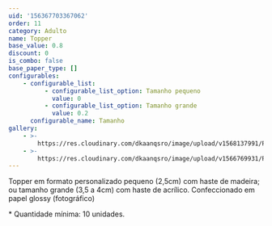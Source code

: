 ```yaml
---
uid: '156367703367062'
order: 11
category: Adulto
name: Topper
base_value: 0.8
discount: 0
is_combo: false
base_paper_type: []
configurables:
    - configurable_list:
          - configurable_list_option: Tamanho pequeno
            value: 0
          - configurable_list_option: Tamanho grande
            value: 0.2
      configurable_name: Tamanho
gallery:
    - >-
        https://res.cloudinary.com/dkaanqsro/image/upload/v1568137991/Papelaria%20adulto/Topper_p0u4hi.jpg
    - >-
        https://res.cloudinary.com/dkaanqsro/image/upload/v1566769931/Papelaria%20adulto/Mini_topper_2_et5naq.jpg
---
```


Topper em formato personalizado pequeno (2,5cm) com haste de madeira; ou
tamanho grande (3,5 a 4cm) com haste de acrílico. Confeccionado em papel
glossy (fotográfico)

\* Quantidade mínima: 10 unidades.
